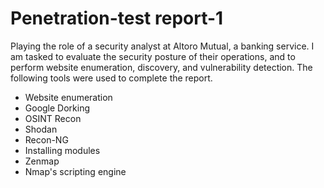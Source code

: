 # Penetration-test report-1
Playing the role of a security analyst at Altoro Mutual, a banking service. I am tasked to evaluate the security posture of their operations, and to perform website enumeration, discovery, and vulnerability detection. 
The following tools were used to complete the report.
 * Website enumeration
 * Google Dorking
 * OSINT Recon
 * Shodan
 * Recon-NG
 * Installing modules
 * Zenmap
 * Nmap's scripting engine
